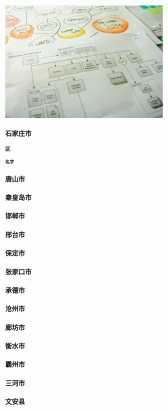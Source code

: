 ![Flowchart](images/4853380320_492f9dce63_b.jpg ':class=banner-image')

## 石家庄市
### 区
#### 名字
## 唐山市

## 秦皇岛市

## 邯郸市

## 邢台市

## 保定市

## 张家口市

## 承德市

## 沧州市

## 廊坊市

## 衡水市

## 霸州市

## 三河市

## 文安县

